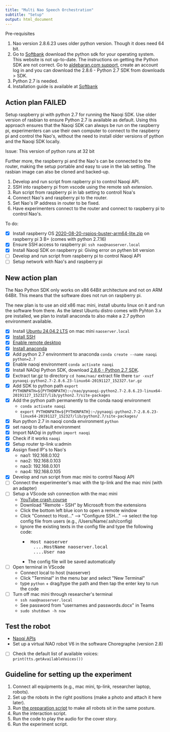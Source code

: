 ```yaml
---
title: "Multi Nao Speech Orchestration"
subtitle: "Setup"
output: html_document
---
```


Pre-requisites

1. Nao version 2.8.6.23 uses older python version. Though it does need 64 bit.
2. Go to [Softbank](http://doc.aldebaran.com/2-5/dev/python/index.html) download the python sdk for your operating system. This website is not up-to-date. The instructions on getting the Python SDK are not correct. Go to [aldebaran.com support](https://aldebaran.com/en/support/kb/nao6/downloads/nao6-software-downloads/), create an account log in and you can download the 2.8.6 - Python 2.7 SDK from downloads > SDK. 
3. Python 2.7 is needed.
4. Installation guide is available at [Softbank](http://doc.aldebaran.com/2-5/dev/python/install_guide.html)

## Action plan FAILED

Setup raspberry pi with python 2.7 for running the Naoqi SDK. Use older version of rasbian to ensure Python 2.7 is available as default. Using this approach ensures that the Naoqi SDK can always be run on the raspberry pi, experimenters can use their own computer to connect to the raspberry pi and control the Nao's, without the need to install older versions of python and the Naoqi SDK locally. 

Issue: This version of python runs at 32 bit

Further more, the raspberry pi and the Nao's can be connected to the router, making the setup portable and easy to use in the lab setting. The rasbian image can also be cloned and backed-up.

1. Develop and run script from rapberry pi to control Naoqi API.
2. SSH into raspberry pi from vscode using the remote ssh extension.
3. Run script from raspberry pi in lab setting to controll Noa's
4. Connect Nao's and raspberry pi to the router.
5. Set Nao's IP address in router to be fixed.
6. Have experimenters connect to the router and connect to raspberry pi to control Nao's.

To do: 

- [x] Install raspberry OS [2020-08-20-rspios-buster-arm64-lite.zip](https://downloads.raspberrypi.com/raspios_lite_arm64/images/raspios_lite_arm64-2020-08-24/) on raspberry pi 3 B+ (comes with python 2.7.16)
- [x] Ensure SSH access to raspberry pi: `ssh nao@naoserver.local`
- [x] Install Naoqi SDK on raspberry pi: Giving error on pythen bit version
- [ ] Develop and run script from raspberry pi to control Naoqi API
- [ ] Setup network with Nao's and raspberry pi

## New action plan

The Nao Python SDK only works on x86 64Bit architecture and not on ARM 64Bit. This means that the software does not run on raspberry pi.

The new plan is to use an old x86 mac mini, install ubuntu linux on it and run the software from there. As the latest Ubuntu distro comes with Pyhton 3.x pre installed, we plan to install anaconda to also make a 2.7 python environment available.

- [x] Install [Ubuntu 24.04.2 LTS](https://ubuntu.com/blog/ubuntu-desktop-24-04-noble-numbat-deep-dive) on mac mini `naoserver.local`
- [x] [Install SSH](https://www.cyberciti.biz/faq/how-to-install-ssh-on-ubuntu-linux-using-apt-get/)
- [x] [Enable remote desktop](https://help.ubuntu.com/stable/ubuntu-help/sharing-desktop.html.ro)
- [x] [Install anaconda](https://linuxconfig.org/installing-anaconda-on-ubuntu-24-04)
- [x] Add python 2.7 environment to anaconda `conda create --name naoqi python=2.7`
- [x] Enable naoqi environment `conda activate naoqi`
- [x] Install NAOqi Python SDK, download [2.8.6 - Python 2.7 SDK](https://aldebaran.com/en/support/kb/nao6/downloads/nao6-software-downloads/). 
- [x] Exctract tar.gz to directory `cd home/nao/` extract file there `tar -xvzf pynaoqi-python2.7-2.8.6.23-linux64-20191127_152327.tar.gz`
- [x] Add SDK to python path `export PYTHONPATH=${PYTHONPATH}:~/nao/pynaoqi-python2.7-2.8.6.23-linux64-20191127_152327/lib/python2.7/site-packages`
- [x] Add the python path permanently to the conda naoqi environment
    - `conda activate naoqi`
    - `export PYTHONPATH=${PYTHONPATH}:~/pynaoqi-python2.7-2.8.6.23-linux64-20191127_152327/lib/python2.7/site-packages/`
- [x] Run python 2.7 in naoqi conda environment `python`
- [x] set naoqi to default environment
- [x] Import NAOqi in python `import naoqi`
- [x] Check if it works `naoqi`
- [x] Setup router tp-link u:admin
- [x] Assign fixed IP's to Nao's
    - nao1: 192.168.0.102
    - nao2: 192.168.0.103
    - nao3: 192.168.0.101
    - nao4: 192.168.0.105
- [x] Develop and run script from mac mini to control Naoqi API
- [ ] Connect the experimenter's mac with the tp-link and the mac mini (with an adapter)
- [ ] Setup a VScode ssh connection with the mac mini
    - [YouTube crash course](https://www.youtube.com/watch?v=cOopQQIL8JU)
    - Download "Remote - SSH" by Microsoft from the extensions
    - Click the bottom left blue icon to open a remote window
    - Click "Connect to Host..." --> "Configure SSH..." --> select the top config file from users (e.g., /Users/Name/.ssh/config)
    - Ignore the existing texts in the config file and type the following code:
      - <pre> Host naoserver 
          ....HostName naoserver.local 
          ....User nao </pre>
      - The config file will be saved automatically
- [ ] Open terminal in VScode
    - Connect local to host (naoserver)
    - Click "Terminal" in the menu bar and select "New Terminal"
    - type `python` + drag/type the path and then tap the enter key to run the code
- [ ] Turn off mac mini through researcher's terminal
    - `ssh nao@naoserver.local`
    - See password from "usernames and passwords.docx" in Teams
    - `sudo shutdown -h now`

## Test the robot
- [Naoqi APIs](http://doc.aldebaran.com/2-1/naoqi/index.html)
- Set up a virtual NAO robot V6 in the software Choregraphe (version 2.8)
- [ ] Check the default list of available voices: `print(tts.getAvailableVoices())`


## Guideline for setting up the experiment
1. Connect all equipments (e.g., mac mini, tp-link, researcher laptop, robots).
2. Set up the robots in the right positions (make a photo and attach it here later).
3. Run [the preparation script](https://github.com/UvA-CW-Robo-research/Multi-Nao-Speech-Orchestration/blob/main/preparation.py) to make all robots sit in the same posture.
4. Run the interaction script.
5. Run the code to play the audio for the cover story.
6. Run the experiment script.
